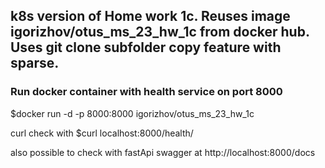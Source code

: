 ## k8s version of Home work 1c. Reuses image igorizhov/otus_ms_23_hw_1c from docker hub. Uses git clone subfolder copy feature with sparse.

### Run docker container with health service on port 8000
$docker run -d -p 8000:8000 igorizhov/otus_ms_23_hw_1c

curl check with $curl localhost:8000/health/

also possible to check with fastApi swagger at http://localhost:8000/docs 